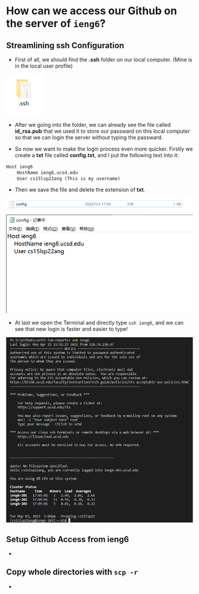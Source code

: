 # How can we access our Github on the server of `ieng6`?
## Streamlining ssh Configuration
* First of all, we should find the **.ssh** folder on our local computer. (Mine is in the local user profile)

![Image1](Week6/1.1.jpg)

* After we going into the folder, we can already see the file called **id_rsa.pub** that we used it to store our passward on this local computer so that we can login the server without typing the passward.

* So now we want to make the login process even more quicker. Firstly we create a **txt** file called **config.txt**, and I put the following text into it:
```
Host ieng6
    HostName ieng6.ucsd.edu
    User cs15lsp22ang (This is my username)
```
* Then we save the file and delete the extension of **txt**. 

![Image2](Week6/1.2.jpg)

![Image3](Week6/1.4.jpg)

* At last we open the Terminal and directly type `ssh ieng6`, and we can see that new login is faster and easier to type!

![Image4](Week6/1.3.jpg)

## Setup Github Access from ieng6
* 

## Copy whole directories with `scp -r`
* 
